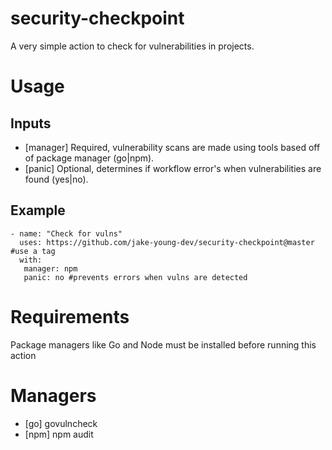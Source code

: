 # security-checkpoint
A very simple action to check for vulnerabilities in projects.

# Usage
## Inputs
 - [manager] Required, vulnerability scans are made using tools based off of package manager (go|npm).
 - [panic] Optional, determines if workflow error's when vulnerabilities are found (yes|no).

## Example
```
- name: "Check for vulns"
  uses: https://github.com/jake-young-dev/security-checkpoint@master #use a tag
  with:
   manager: npm
   panic: no #prevents errors when vulns are detected
```

# Requirements
Package managers like Go and Node must be installed before running this action

# Managers
- [go] govulncheck
- [npm] npm audit
